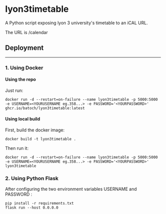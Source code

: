 # lyon3timetable

A Python script exposing lyon 3 university's timetable to an iCAL URL.

The URL is <serverip>/calendar

## Deployment

-------------

### 1. Using Docker

#### Using the repo

Just run:

```console
docker run -d --restart=on-failure --name lyon3timetable -p 5000:5000 -e USERNAME=<YOURUSERNAME eg.358...> -e PASSWORD='<YOURPASSWORD>' ghcr.io/batoch/lyon3timetable:latest
```

#### Using local build
First, build the docker image:

```console
docker build -t lyon3timetable .
```

Then run it:

```console
docker run -d --restart=on-failure --name lyon3timetable -p 5000:5000 -e USERNAME=<YOURUSERNAME eg.358...> -e PASSWORD='<YOURPASSWORD>' lyon3timetable
```

### 2. Using Python Flask

After configuring the two environment variables USERNAME and PASSWORD :

```console
pip install -r requirements.txt
flask run --host 0.0.0.0
```
